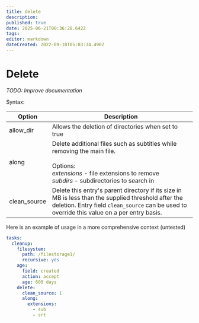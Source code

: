 ```yaml
---
title: delete
description: 
published: true
date: 2025-06-21T00:36:28.642Z
tags: 
editor: markdown
dateCreated: 2022-09-18T05:03:34.490Z
---
```


# Delete
*TODO: Improve documentation*

Syntax:

|Option|Description|
|---|---|
allow_dir | Allows the deletion of directories when set to true
along | Delete additional files such as subtitles while removing the main file.<br><br>Options:<br>*extensions* - file extensions to remove<br>*subdirs* - subdirectories to search in
clean_source | Delete this entry's parent directory if its size in MB is less than the supplied threshold after the deletion. Entry field `clean_source` can be used to override this value on a per entry basis.

Here is an example of usage in a more comprehensive context (untested)

```yaml
tasks:
  cleanup:
    filesystem:
      path: /filestorage1/
      recursive: yes
    age:
      field: created
      action: accept
      age: 600 days
    delete:
      clean_source: 1
      along:
        extensions:
          - sub
          - srt
```
